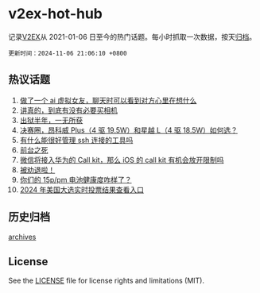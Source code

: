# v2ex-hot-hub

 记录[V2EX](https://www.v2ex.com/)从 2021-01-06 日至今的热门话题。每小时抓取一次数据，按天[归档](archives)。

`更新时间：2024-11-06 21:06:10 +0800`

## 热议话题

1. [做了一个 ai 虚拟女友，聊天时可以看到对方心里在想什么](https://www.v2ex.com/t/1086976)
1. [讲真的，到底有没有必要买相机](https://www.v2ex.com/t/1087114)
1. [出狱半年，一无所获](https://www.v2ex.com/t/1087052)
1. [决赛圈，昂科威 Plus（4 驱 19.5W）和星越 L（4 驱 18.5W）如何选？](https://www.v2ex.com/t/1087017)
1. [有什么能很好管理 ssh 连接的工具吗](https://www.v2ex.com/t/1087070)
1. [前台之死](https://www.v2ex.com/t/1087093)
1. [微信将接入华为的 Call kit，那么 iOS 的 call kit 有机会放开限制吗](https://www.v2ex.com/t/1087014)
1. [被劝退啦！](https://www.v2ex.com/t/1086977)
1. [你们的 15p/pm 电池健康度咋样了？](https://www.v2ex.com/t/1087139)
1. [2024 年美国大选实时投票结果查看入口](https://www.v2ex.com/t/1087032)

## 历史归档

[archives](archives)

## License

See the [LICENSE](LICENSE) file for license rights and limitations (MIT).
